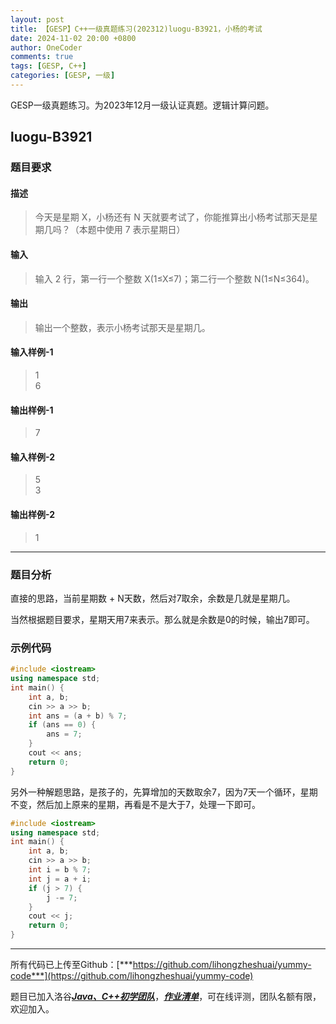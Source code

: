 ```yaml
---
layout: post
title: 【GESP】C++一级真题练习(202312)luogu-B3921，小杨的考试
date: 2024-11-02 20:00 +0800
author: OneCoder
comments: true
tags: [GESP, C++]
categories: [GESP, 一级]
---
```

GESP一级真题练习。为2023年12月一级认证真题。逻辑计算问题。

<!--more-->

## luogu-B3921

### 题目要求

#### 描述

>今天是星期 X，小杨还有 N 天就要考试了，你能推算出小杨考试那天是星期几吗？（本题中使用 7 表示星期日）

#### 输入

>输入 2 行，第一行一个整数 X(1≤X≤7)；第二行一个整数 N(1≤N≤364)。

#### 输出

>输出一个整数，表示小杨考试那天是星期几。

#### 输入样例-1

>1  
>6

#### 输出样例-1

>7

#### 输入样例-2

>5  
>3

#### 输出样例-2

>1  

---

### 题目分析

直接的思路，当前星期数 + N天数，然后对7取余，余数是几就是星期几。

当然根据题目要求，星期天用7来表示。那么就是余数是0的时候，输出7即可。

### 示例代码

```cpp
#include <iostream>
using namespace std;
int main() {
    int a, b;
    cin >> a >> b;
    int ans = (a + b) % 7;
    if (ans == 0) {
        ans = 7;
    }
    cout << ans;
    return 0;
}
```

另外一种解题思路，是孩子的，先算增加的天数取余7，因为7天一个循环，星期不变，然后加上原来的星期，再看是不是大于7，处理一下即可。

```cpp
#include <iostream>
using namespace std;
int main() {
    int a, b;
    cin >> a >> b;
    int i = b % 7;
    int j = a + i;
    if (j > 7) {
        j -= 7;
    }
    cout << j;
    return 0;
}
```

---

所有代码已上传至Github：[***https://github.com/lihongzheshuai/yummy-code***](https://github.com/lihongzheshuai/yummy-code)

题目已加入洛谷[***Java、C++初学团队***](https://www.luogu.com.cn/team/92228)，[***作业清单***](https://www.luogu.com.cn/team/92228#homework)，可在线评测，团队名额有限，欢迎加入。
